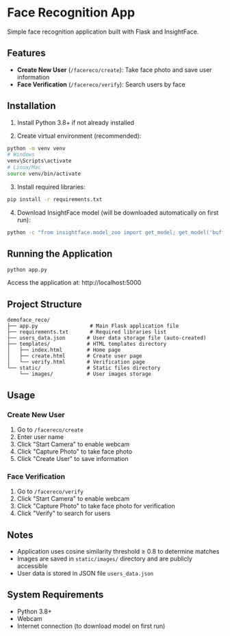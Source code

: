 # Face Recognition App

Simple face recognition application built with Flask and InsightFace.

## Features

- **Create New User** (`/facereco/create`): Take face photo and save user information
- **Face Verification** (`/facereco/verify`): Search users by face

## Installation

1. Install Python 3.8+ if not already installed

2. Create virtual environment (recommended):
```bash
python -m venv venv
# Windows
venv\Scripts\activate
# Linux/Mac
source venv/bin/activate
```

3. Install required libraries:
```bash
pip install -r requirements.txt
```

4. Download InsightFace model (will be downloaded automatically on first run):
```bash
python -c "from insightface.model_zoo import get_model; get_model('buffalo_l')"
```

## Running the Application

```bash
python app.py
```

Access the application at: http://localhost:5000

## Project Structure

```
demoface_reco/
├── app.py                 # Main Flask application file
├── requirements.txt       # Required libraries list
├── users_data.json       # User data storage file (auto-created)
├── templates/            # HTML templates directory
│   ├── index.html        # Home page
│   ├── create.html       # Create user page
│   └── verify.html       # Verification page
└── static/               # Static files directory
    └── images/           # User images storage
```

## Usage

### Create New User
1. Go to `/facereco/create`
2. Enter user name
3. Click "Start Camera" to enable webcam
4. Click "Capture Photo" to take face photo
5. Click "Create User" to save information

### Face Verification
1. Go to `/facereco/verify`
2. Click "Start Camera" to enable webcam
3. Click "Capture Photo" to take face photo for verification
4. Click "Verify" to search for users

## Notes

- Application uses cosine similarity threshold ≥ 0.8 to determine matches
- Images are saved in `static/images/` directory and are publicly accessible
- User data is stored in JSON file `users_data.json`

## System Requirements

- Python 3.8+
- Webcam
- Internet connection (to download model on first run)
